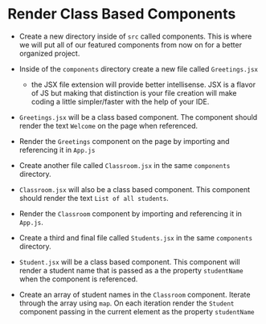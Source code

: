 # Render Class Based Components

- Create a new directory inside of `src` called components. This is where we will put all of our featured components from now on for a better organized project.

- Inside of the `components` directory create a new file called `Greetings.jsx`
    - the JSX file extension will provide better intellisense. JSX is a flavor of JS but making that distinction is your file creation will make coding a little simpler/faster with the help of your IDE.

- `Greetings.jsx` will be a class based component. The component should render the text `Welcome` on the page when referenced.

- Render the `Greetings` component on the page by importing and referencing it in `App.js`

- Create another file called `Classroom.jsx` in the same `components` directory.

- `Classroom.jsx` will also be a class based component. This component should render the text `List of all students`.

- Render the `Classroom` component by importing and referencing it in `App.js`.

- Create a third and final file called `Students.jsx` in the same `components` directory.

- `Student.jsx` will be a class based component. This component will render a student name that is passed as a the property `studentName` when the component is referenced.

- Create an array of student names in the `Classroom` component. Iterate through the array using `map`. On each iteration render the `Student` component passing in the current element as the property `studentName`
